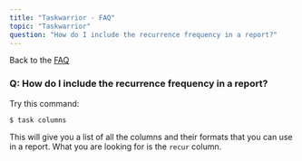 ```yaml
---
title: "Taskwarrior - FAQ"
topic: "Taskwarrior"
question: "How do I include the recurrence frequency in a report?"
---
```


Back to the [FAQ](/support/faq)

### Q: How do I include the recurrence frequency in a report?

Try this command:

```
$ task columns
```

This will give you a list of all the columns and their formats that you can use in a report.
What you are looking for is the `recur` column.
